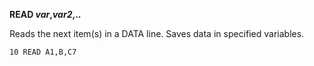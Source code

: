 **READ *var*,*var2*,..**

Reads the next item(s) in a DATA line.  Saves data in specified variables.

```ecb2
10 READ A1,B,C7
```
